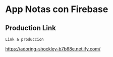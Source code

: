 # App Notas con Firebase
## Production Link
```
Link a produccion 
```
https://adoring-shockley-b7b68e.netlify.com/
